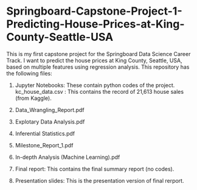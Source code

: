 # Springboard-Capstone-Project-1-Predicting-House-Prices-at-King-County-Seattle-USA

This is my first capstone project for the Springboard Data Science Career Track. I want to predict the house prices at King County, Seattle, USA, based on multiple features using regression analysis.  This repository has the following files:

1.  Jupyter Notebooks: These contain python codes of the project.  
     kc_house_data.csv : This contains the record of 21,613 house sales (from Kaggle).  
     
2.  Data_Wrangling_Report.pdf  

3.  Explotary Data Analysis.pdf  

4.  Inferential Statistics.pdf  

5.  Milestone_Report_1.pdf  

6.  In-depth Analysis (Machine Learning).pdf  

7.  Final report: This contains the final summary report (no codes).  

8.  Presentation slides: This is the presentation version of final rerport.


